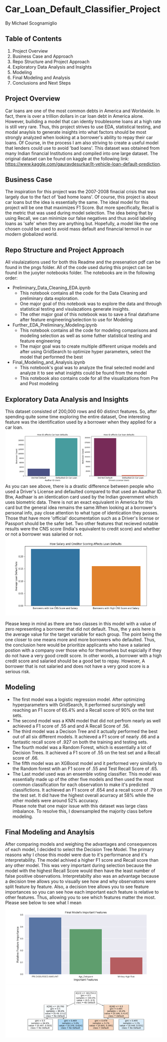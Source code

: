 # Car_Loan_Default_Classifier_Project
By Michael Scognamiglio
## Table of Contents
1. Project Overview
1. Business Case and Approach
1. Repo Structure and Project Approach
1. Exploratory Data Analysis and Insights
1. Modeling 
1. Final Modeling and Analysis
1. Conclusions and Next Steps
## Project Overview 
Car loans are one of the most common debts in America and Worldwide. In fact, there is over a trillion dollars in car loan debt in America alone. 
However, builiding a model that can identiy troublesome loans at a high rate is still very rare. Thus, this project strives to use EDA, statistical testing, and modal anaylsis to generate insights into what factors should be most strongly analyzed when looking at a borrower's ability to repay their car loans. Of Course, in the process I am also striving to create a useful model that lenders could use to avoid 'bad loans'. This dataset was obtained from many Indian financial Institutions and compiled into one large dataset. The original dataset can be found on kaggle at the following link: https://www.kaggle.com/gauravdesurkar/lt-vehicle-loan-default-prediction.
## Business Case 
The inspiration for this project was the 2007-2008 finacial crisis that was largely due to the fact of 'bad home loans'. Of course, this project is about car loans but the idea is essentially the same. The ideal model for this project will be one that maximizes F1 Score. But more specifically, Recall is the metric that was used during model selection. The idea being that by using Recall, we can minimize our false negatives and thus avoid labeling loans as 'safe' when they are anything but. Hopefully, a model like the one chosen could be used to avoid mass default and financial termoil in our modern globalized world. 
## Repo Structure and Project Approach
 All visulaizations used for both this Readme and the presenation pdf can be found in the pngs folder.
 All of the code used during this project can be found in the juoyter notebooks folder. 
 The notebooks are in the following order:
 - Preliminary_Data_Cleaning_EDA.ipynb
    - This notebook contains all the code for the Data Cleaning and preliminary data exploration. 
    - One major goal of this notebook was to explore the data and through statistical testing and visulazations generate insights.
    - The other major goal of this notebook was to save a final dataframe after feature engineering/selection to use for Modeling
- Further_EDA_Preliminary_Modeling.ipynb
  - This notebook contains all the code for modeling comparisons and modeling selection as well as some futher statistical testing and feature engineering
  - The major goal was to create multiple different unique models and after using GridSearch to optimize hyper parameters, select the model that performed the best
- Final_Modeling_and_Analysis.ipynb
  -  This notebook's goal was to analyze the final selected model and analyze it to see what insights could be found from the model
  - This notebook also contains code for all the visualizations from Pre and Post modeling 
##  Exploratory Data Analysis and Insights
This dataset consisted of 200,000 rows and 60 distinct features. So, after spending quite some time exploring the entire dataset, One interesting feature was the identification used by a borrower when they applied for a car loan.  
![Image](https://raw.githubusercontent.com/Scogs25/Car_Loan_Default_Classifier_Project/master/pngs/How_ID_affects_Car_loan_defaults.png)
As you can see above, there is a drastic difference between people who used a Driver's License and defaulted compared to that used an Aaadhar ID. Btw, Aadhaar is an identication card used by the Indian government which uses biometric data. There is not an exact equivalent in America for this card but the general idea remains the same.When looking at a borrower's personal info, pay close attention to what type of identication they posses. Those that have more 'official' documentation such as a Driver's license or Passport should be the safer bet. 
Two other features that recieved notable results were the CNS score (India's equivalent to credit score) and whether or not a borrower was salaried or not. 
![Image](https://raw.githubusercontent.com/Scogs25/Car_Loan_Default_Classifier_Project/master/pngs/How_Salary_and_Credit_Scroing_relates_to_Car_loan_Defaults.png)

Please keep in mind as there are two classes in this model with a value of zero representing a borrower that did not default. Thus, the y axis here is the average value for the target variable for each group. The point being the one closer to one means more and more borrowers who defaulted. 
Thus, the conclusion here would be prioritize applicants who have a salaried postion with a company over those who for themselves but espicially if they do not have a very good credit score. In other words, a borrower with a high credit score and salaried should be a good bet to repay. However, A borrower that is not salaried and does not have a very good score is a serious risk. 
## Modeling 
- The first model was a logistic regression model. After optimizing hyperparameters with GridSearch, It performed surprisingly well reaching an F1 score of 65.4% and a Recall score of 90% on the test sets. 
- The second model was a KNN model that did not perfrom nearly as well achieved a F1 score of .55 and and A Recall Score of .56. 
- The third model was a Decison Tree and it actually performed the best out of all six different models. It achieved a F1 score of nearly .66  and a fantastic recall score of .927 on both the training and testing sets.  
- The fourth model was a Random Forest, which is essentially a lot of Decision Trees. It achieved a F1 score of .55 on the test set and a Recall score of .66. 
- The fifth model was an XGBoost model and it performed very similarly to the Random forest wtih an F1 score of .55 and Test Recall Score of .65. 
- The Last model used was an ensemble voting classifier. This model was essentially made up of the other five  models and then used the most common classification for each observation to make it's predicted classifictions. It achieved an F1 score of .654 and a recall score of .79 on the test set. It did have the highest overall acurracy at 58% while the other models were around 52% accuracy.  
Please note that one major issue with this dataset was large class imbalance. To resolve this, I downsampled the majority class before modeling. 
## Final Modeling and Anaylsis 
 After comparing models and weighing the advantages and consequences of each model, I decided to select the Decision Tree Model. 
 The primary reasons why I chose this model were due to it's performance and it's interpretability. The model achived a higher F1 score and Recall score than any other model. This was very important during selection because the model with the highest Recall Score would then have the least number of false positive observations. Interpretabilty also was an advantage because a decision tree allows you to visually see how and why observatons were split feature by feature. 
 Also, a decision tree allows you to see feature importances so you can see how each important each feature is relative to other features. Thus, allowing you to see which features matter the most. Please see below to see what I mean
 ![Image](https://raw.githubusercontent.com/Scogs25/Car_Loan_Default_Classifier_Project/master/pngs/Final_Model_Important_Features.png)
 ![Image](https://raw.githubusercontent.com/Scogs25/Car_Loan_Default_Classifier_Project/master/pngs/Decision_Tree_Visual.png)
